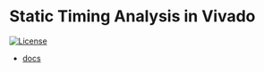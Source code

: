 # Static Timing Analysis in Vivado

[![License](https://img.shields.io/github/license/rodrigomelo9/vivado-sta.svg?longCache=true)](https://github.com/rodrigomelo9/vivado-sta/blob/main/LICENSE)

* [docs](docs)
